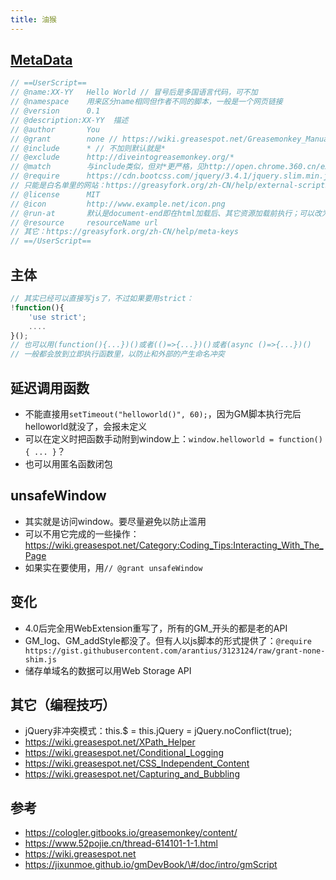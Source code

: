 ```yaml
---
title: 油猴
---
```


## [MetaData](https://wiki.greasespot.net/Metadata_Block)

```js
// ==UserScript==
// @name:XX-YY   Hello World // 冒号后是多国语言代码，可不加
// @namespace    用来区分name相同但作者不同的脚本，一般是一个网页链接
// @version      0.1
// @description:XX-YY  描述
// @author       You
// @grant        none // https://wiki.greasespot.net/Greasemonkey_Manual:API
// @include      * // 不加则默认就是*
// @exclude      http://diveintogreasemonkey.org/*
// @match        与include类似，但对*更严格，见http://open.chrome.360.cn/extension_dev/match_patterns.html
// @require      https://cdn.bootcss.com/jquery/3.4.1/jquery.slim.min.js
// 只能是白名单里的网站：https://greasyfork.org/zh-CN/help/external-scripts
// @license      MIT
// @icon         http://www.example.net/icon.png
// @run-at       默认是document-end即在html加载后、其它资源加载前执行；可以改为document-start或document-idle（全部加载完后）
// @resource     resourceName url
// 其它：https://greasyfork.org/zh-CN/help/meta-keys
// ==/UserScript==
```

## 主体

```js
// 其实已经可以直接写js了，不过如果要用strict：
!function(){
    'use strict';
    ....
}();
// 也可以用(function(){...})()或者(()=>{...})()或者(async ()=>{...})()
// 一般都会放到立即执行函数里，以防止和外部的产生命名冲突
```

## 延迟调用函数

* 不能直接用`setTimeout("helloworld()", 60);`，因为GM脚本执行完后helloworld就没了，会报未定义
* 可以在定义时把函数手动附到window上：`window.helloworld = function() { ... }`？
* 也可以用匿名函数闭包

## unsafeWindow

* 其实就是访问window。要尽量避免以防止滥用
* 可以不用它完成的一些操作：https://wiki.greasespot.net/Category:Coding_Tips:Interacting_With_The_Page
* 如果实在要使用，用`// @grant unsafeWindow`

## 变化

* 4.0后完全用WebExtension重写了，所有的GM_开头的都是老的API
* GM_log、GM_addStyle都没了。但有人以js脚本的形式提供了：`@require https://gist.githubusercontent.com/arantius/3123124/raw/grant-none-shim.js`
* 储存单域名的数据可以用Web Storage API

## 其它（编程技巧）

* jQuery非冲突模式：this.\$ = this.jQuery = jQuery.noConflict(true);
* https://wiki.greasespot.net/XPath_Helper
* https://wiki.greasespot.net/Conditional_Logging
* https://wiki.greasespot.net/CSS_Independent_Content
* https://wiki.greasespot.net/Capturing_and_Bubbling

## 参考

* https://cologler.gitbooks.io/greasemonkey/content/
* https://www.52pojie.cn/thread-614101-1-1.html
* https://wiki.greasespot.net
* https://jixunmoe.github.io/gmDevBook/\#/doc/intro/gmScript
